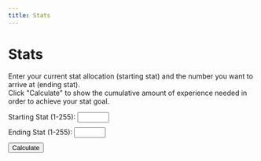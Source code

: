 ```yaml
---
title: Stats
---
```


# Stats

Enter your current stat allocation (starting stat) and the number you want to arrive at (ending stat).<br>
Click "Calculate" to show the cumulative amount of experience needed in order to achieve your stat goal.

<div style="margin-bottom: 10px;">
    <label for="startStat">Starting Stat (1-255):</label>
    <input type="number" id="startStat" min="1" max="255" required>
</div>
<div style="margin-bottom: 10px;">
    <label for="endStat">Ending Stat (1-255):</label>
    <input type="number" id="endStat" min="1" max="255" required>
</div>
<button onclick="calculateExperience()">Calculate</button>
<div id="result" style="margin-top: 10px;"></div>

<script>
    function calculateExperience() {
        const startStat = parseInt(document.getElementById('startStat').value);
        const endStat = parseInt(document.getElementById('endStat').value);
        let totalExperience = 0;

        if (startStat < 1 || startStat > 255 || endStat < 1 || endStat > 255 || startStat > endStat) {
            document.getElementById('result').innerText = "Please enter valid starting and ending stat values.";
            return;
        }

        for (let stat = startStat; stat < endStat; stat++) { // Use '<' to exclude endStat
            if (stat <= 29) {
                totalExperience += 3000000; // Fixed amount for stats 30 or lower
            } else {
                totalExperience += (stat * 75000 + 2000000); // Formula for stats 31 and above
            }
        }

        // Format the total experience with commas
        document.getElementById('result').innerText = `Total Experience Required: ${totalExperience.toLocaleString()}`;
    }
</script>
